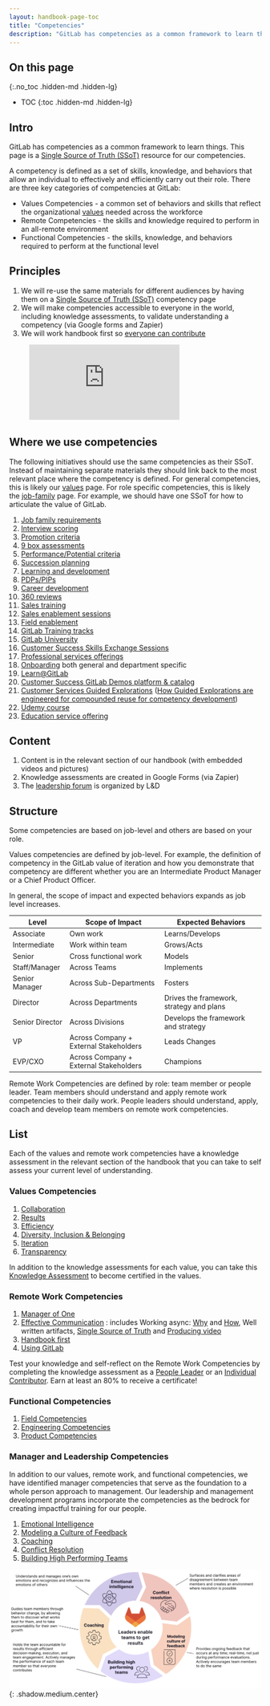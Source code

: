 ```yaml
---
layout: handbook-page-toc
title: "Competencies"
description: "GitLab has competencies as a common framework to learn things. This page is a Single Source of Truth (SSoT) resource for our competencies."
---
```


## On this page
{:.no_toc .hidden-md .hidden-lg}

- TOC
{:toc .hidden-md .hidden-lg}

## Intro

GitLab has competencies as a common framework to learn things. This page is a [Single Source of Truth (SSoT)](https://docs.gitlab.com/ee/development/documentation/styleguide/#why-a-single-source-of-truth) resource for our competencies.

A competency is defined as a set of skills, knowledge, and behaviors that allow an individual to effectively and efficiently carry out their role. There are three key categories of competencies at GitLab:

*  Values Competencies - a common set of behaviors and skills that reflect the organizational [values](/handbook/values/) needed across the workforce
*  Remote Competencies - the skills and knowledge required to perform in an all-remote environment
*  Functional Competencies - the skills, knowledge, and behaviors required to perform at the functional level

## Principles

1. We will re-use the same materials for different audiences by having them on a [Single Source of Truth (SSoT)](https://docs.gitlab.com/ee/development/documentation/styleguide/#why-a-single-source-of-truth) competency page
1. We will make competencies accessible to everyone in the world, including knowledge assessments, to validate understanding a competency (via Google forms and Zapier)
1. We will work handbook first so [everyone can contribute](https://about.gitlab.com/company/mission/#mission)

 <!-- blank line -->
 <figure class="video_container">
   <iframe src="https://www.youtube.com/embed/oXTZQpICxeE" frameborder="0" allowfullscreen="true"> </iframe>
 </figure>
 <!-- blank line -->

## Where we use competencies

The following initiatives should use the same competencies as their SSoT.
Instead of maintaining separate materials they should link back to the most relevant place where the competency is defined. For general competencies, this is likely our [values](/handbook/values/) page. For role specific competencies, this is likely the [job-family](/handbook/hiring/job-families/#format) page.
For example, we should have one SSoT for how to articulate the value of GitLab.

1.  [Job family requirements](/handbook/hiring/job-families/#format)
1.  [Interview scoring](/handbook/hiring/talent-acquisition-framework/hiring-manager/#step-12hm-complete-feedback-in-greenhousenext-steps)
1.  [Promotion criteria](/handbook/people-group/promotions-transfers/)
1.  [9 box assessments](https://www.predictivesuccess.com/blog/9-box/)
1.  [Performance/Potential criteria](/handbook/people-group/talent-assessment/#the-performancegrowth-potential-matrix)
1.  [Succession planning](/handbook/people-group/talent-assessment/#succession-planning)
1.  [Learning and development](/handbook/people-group/learning-and-development/)
1.  [PDPs/PIPs](/handbook/leadership/underperformance/)
1.  [Career development](/handbook/people-group/learning-and-development/career-development/)
1.  [360 reviews](/handbook/people-group/360-feedback/)
1.  [Sales training](/handbook/sales/training/)
1.  [Sales enablement sessions](/handbook/sales/training/sales-enablement-sessions/)
1.  [Field enablement](/handbook/sales/field-operations/field-enablement/)
1.  [GitLab Training tracks](/learn/)
1.  [GitLab University](https://docs.gitlab.com/ee/university/)
1.  [Customer Success Skills Exchange Sessions](/handbook/sales/training/customer-success-skills-exchange/)
1.  [Professional services offerings](/handbook/customer-success/professional-services-engineering/framework/#service-offering-framework/)
1.  [Onboarding](/handbook/people-group/general-onboarding/) both general and department specific
1.  [Learn@GitLab](/learn/)
1.  [Customer Success GitLab Demos platform & catalog](https://gitlabdemo.com/)
1.  [Customer Services Guided Explorations](https://gitlab.com/guided-explorations) ([How Guided Explorations are engineered for compounded reuse for competency development](https://gitlab.com/guided-explorations/guided-exploration-concept/-/blob/master/README.md))
1.  [Udemy course](https://www.udemy.com/gitlab-for-beginners/)
1.  [Education service offering](https://about.gitlab.com/services/education/)

## Content

1. Content is in the relevant section of our handbook (with embedded videos and pictures)
1. Knowledge assessments are created in Google Forms (via Zapier)
1. The [leadership forum](/handbook/people-group/learning-and-development/leadership-forum/) is organized by L&D

## Structure
Some competencies are based on job-level and others are based on your role.

Values competencies are defined by job-level. For example, the definition of competency in the GitLab value of iteration and how you demonstrate that competency are different whether you are an Intermediate Product Manager or a Chief Product Officer.

In general, the scope of impact and expected behaviors expands as job level increases.

| Level | Scope of Impact | Expected Behaviors |
|-----------------|----------------------------------------|------------------------------------------|
| Associate | Own work | Learns/Develops |
| Intermediate | Work within team | Grows/Acts |
| Senior | Cross functional work | Models |
| Staff/Manager | Across Teams | Implements |
| Senior Manager | Across Sub-Departments | Fosters |
| Director | Across Departments | Drives the framework, strategy and plans |
| Senior Director | Across Divisions | Develops the framework and strategy |
| VP | Across Company + External Stakeholders | Leads Changes |
| EVP/CXO | Across Company + External Stakeholders | Champions  |

Remote Work Competencies are defined by role: team member or people leader. Team members should understand and apply remote work competencies to their daily work. People leaders should understand, apply, coach and develop team members on remote work competencies.

## List

Each of the values and remote work competencies have a knowledge assessment in the relevant section of the handbook that you can take to self assess your current level of understanding.

### Values Competencies
1. [Collaboration](/handbook/values/#collaboration-competency)
1. [Results](/handbook/values/#results-competency)
1. [Efficiency](/handbook/values/#efficiency-competency)
1. [Diversity, Inclusion & Belonging ](/handbook/values/#diversity-inclusion--belonging-competency)
1. [Iteration](/handbook/values/#iteration-competency)
1. [Transparency](/handbook/values/#transparency-competency)

In addition to the knowledge assessments for each value, you can take this [Knowledge Assessment](/handbook/values/#gitlab-values-knowledge-assessment) to become certified in the values.

### Remote Work Competencies
1. [Manager of One](/handbook/leadership/#managers-of-one)
1. [Effective Communication](/handbook/communication/#effective-communication-competency) : includes Working async: [Why](/company/culture/all-remote/asynchronous/) and [How](/handbook/communication/), Well written artifacts, [Single Source of Truth](/handbook/documentation/#documentation-is-the-single-source-of-truth-ssot) and [Producing video](/handbook/marketing/marketing-operations/youtube/)
1. [Handbook first](/handbook/handbook-usage/#handbook-first-competency)
1. [Using GitLab](/handbook/using-gitlab-at-gitlab/#using-gitlab-competency)

Test your knowledge and self-reflect on the Remote Work Competencies by completing the knowledge assessment as a [People Leader](https://docs.google.com/forms/d/e/1FAIpQLSemWK_Ki0aAMepKAQnaN-uMr1JBlkCs3O80sBli4PaTl2uoDA/viewform) or an [Individual Contributor](https://docs.google.com/forms/d/e/1FAIpQLScN70eoAjJ0tuj_iSgFRkyRbeNLrO9Yz52897619IkwoNW-cw/viewform). Earn at least an 80% to receive a certificate!

### Functional Competencies

1. [Field Competencies](/handbook/sales/training/field-functional-competencies/)
1. [Engineering Competencies](/handbook/engineering/career-development/matrix/engineering/)
1. [Product Competencies](/handbook/product/product-manager-role/product-CDF-competencies/)

### Manager and Leadership Competencies

In addition to our values, remote work, and functional competencies, we have identified manager competencies that serve as the foundation to a whole person approach to management. Our leadership and management development programs incorporate the competencies as the bedrock for creating impactful training for our people.

1. [Emotional Intelligence](/handbook/leadership/emotional-intelligence/)
2. [Modeling a Culture of Feedback](/handbook/people-group/guidance-on-feedback/#modeling-a-culture-of-feedback-manager-competency)
3. [Coaching](/handbook/leadership/coaching/)
4. [Conflict Resolution](/handbook/leadership/managing-conflict/)
5. [Building High Performing Teams](/handbook/leadership/#building-high-performing-teams)

![Manager Competencies Graphic](competencies-graphic.png){: .shadow.medium.center}
